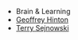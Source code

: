 - Brain & Learning
- [Geoffrey Hinton](https://www.youtube.com)
- [Terry Sejnowski](https://en.wikipedia.org/wiki/Terry_Sejnowski)
